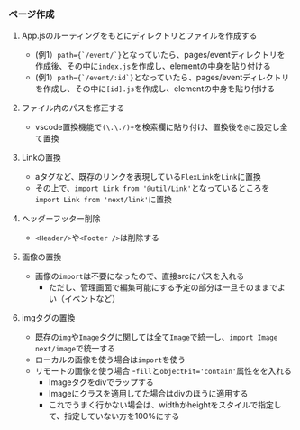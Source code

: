### ページ作成
1. App.jsのルーティングをもとにディレクトリとファイルを作成する
    - (例1）```path={`/event/`}```となっていたら、pages/eventディレクトリを作成後、その中に`index.js`を作成し、elementの中身を貼り付ける
    - (例1）```path={`/event/:id`}```となっていたら、pages/eventディレクトリを作成し、その中に`[id].js`を作成し、elementの中身を貼り付ける

2. ファイル内のパスを修正する
    - vscode置換機能で`(\.\./)+`を検索欄に貼り付け、置換後を`@`に設定し全て置換

3. Linkの置換
    - aタグなど、既存のリンクを表現している`FlexLink`を`Link`に置換
    - その上で、`import Link from '@util/Link'`となっているところを`import Link from 'next/link'`に置換

4. ヘッダーフッター削除
    - `<Header/>`や`<Footer />`は削除する

5. 画像の置換
    - 画像の`import`は不要になったので、直接srcにパスを入れる
        - ただし、管理画面で編集可能にする予定の部分は一旦そのままでよい（イベントなど）

6. imgタグの置換
    - 既存の`img`や`Image`タグに関しては全て`Image`で統一し、`import Image next/image`で統一する
    - ローカルの画像を使う場合は`import`を使う
    - リモートの画像を使う場合
        -`fill`と`objectFit='contain'`属性をを入れる
        - Imageタグをdivでラップする
        - Imageにクラスを適用してた場合はdivのほうに適用する
        - これでうまく行かない場合は、widthかheightをスタイルで指定して、指定していない方を100%にする